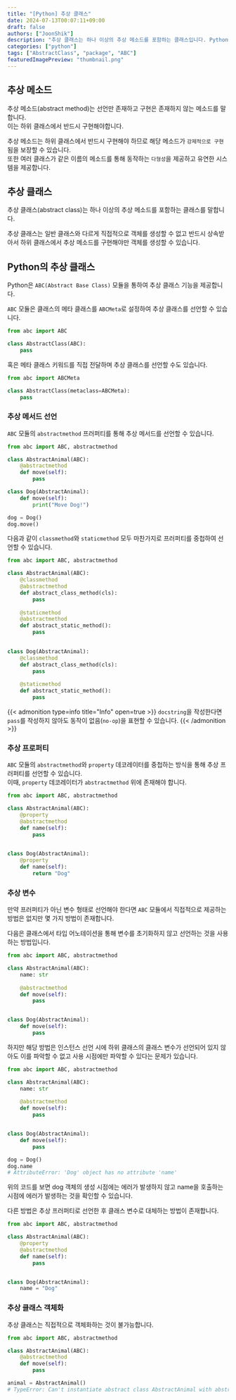```yaml
---
title: "[Python] 추상 클래스"
date: 2024-07-13T00:07:11+09:00
draft: false
authors: ["JoonShik"]
description: "추상 클래스는 하나 이상의 추상 메소드를 포함하는 클래스입니다. Python에서는 어떻게 추상 클래스를 생성할까요?"
categories: ["python"]
tags: ["AbstractClass", "package", "ABC"]
featuredImagePreview: "thumbnail.png"
---
```

<!--more-->
## 추상 메소드
추상 메소드(abstract method)는 선언만 존재하고 구현은 존재하지 않는 메소드를 말합니다.  
이는 하위 클래스에서 반드시 구현해야합니다.  

추상 메소드는 하위 클래스에서 반드시 구현해야 하므로 해당 메소드가 `강제적으로 구현`됨을 보장할 수 있습니다.  
또한 여러 클래스가 같은 이름의 메소드를 통해 동작하는 `다형성`을 제공하고 유연한 시스템을 제공합니다.  

## 추상 클래스
추상 클래스(abstract class)는 하나 이상의 추상 메소드를 포함하는 클래스를 말합니다.  

추상 클래스는 일반 클래스와 다르게 직접적으로 객체를 생성할 수 없고 반드시 상속받아서 하위 클래스에서 추상 메소드를 구현해야만 객체를 생성할 수 있습니다.

## Python의 추상 클래스
Python은 `ABC(Abstract Base Class)` 모듈을 통하여 추상 클래스 기능을 제공합니다.  

`ABC` 모듈은 클래스의 메타 클래스를 `ABCMeta`로 설정하여 추상 클래스를 선언할 수 있습니다.  

```python
from abc import ABC

class AbstractClass(ABC):
    pass
```

혹은 메타 클래스 키워드를 직접 전달하며 추상 클래스를 선언할 수도 있습니다.

```python
from abc import ABCMeta

class AbstractClass(metaclass=ABCMeta):
    pass
```

### 추상 메서드 선언
`ABC` 모듈의 `abstractmethod` 프러퍼티를 통해 추상 메서드를 선언할 수 있습니다.

```python
from abc import ABC, abstractmethod

class AbstractAnimal(ABC):
    @abstractmethod
    def move(self):
        pass

class Dog(AbstractAnimal):
    def move(self):
        print("Move Dog!")

dog = Dog()
dog.move()
```

다음과 같이 `classmethod`와 `staticmethod` 모두 마찬가지로 프러퍼티를 중첩하여 선언할 수 있습니다.

```python
from abc import ABC, abstractmethod

class AbstractAnimal(ABC):
    @classmethod
    @abstractmethod
    def abstract_class_method(cls):
        pass
    
    @staticmethod
    @abstractmethod
    def abstract_static_method():
        pass
    

class Dog(AbstractAnimal):
    @classmethod
    def abstract_class_method(cls):
        pass
    
    @staticmethod
    def abstract_static_method():
        pass
```

{{< admonition type=info title="Info" open=true >}}
`docstring`을 작성한다면 `pass`를 작성하지 않아도 동작이 없음(`no-op`)을 표현할 수 있습니다.
{{< /admonition >}}

### 추상 프로퍼티
`ABC` 모듈의 `abstractmethod`와 `property` 데코레이터를 중첩하는 방식을 통해 추상 프러퍼티를 선언할 수 있습니다.  
이때, `property` 데코레이터가 `abstractmethod` 위에 존재해야 합니다.  

```python
from abc import ABC, abstractmethod

class AbstractAnimal(ABC):
    @property
    @abstractmethod
    def name(self):
        pass
    

class Dog(AbstractAnimal):
    @property
    def name(self):
        return "Dog"
```

### 추상 변수
만약 프러퍼티가 아닌 변수 형태로 선언해야 한다면 `ABC` 모듈에서 직접적으로 제공하는 방법은 없지만 몇 가지 방법이 존재합니다.  

다음은 클래스에서 타입 어노테이션을 통해 변수를 초기화하지 않고 선언하는 것을 사용하는 방법입니다.

```python
from abc import ABC, abstractmethod

class AbstractAnimal(ABC):
    name: str
    
    @abstractmethod
    def move(self):
        pass


class Dog(AbstractAnimal):
    def move(self):
        pass
```

하지만 해당 방법은 인스턴스 선언 시에 하위 클래스의 클래스 변수가 선언되어 있지 않아도 이를 파악할 수 없고 사용 시점에만 파악할 수 있다는 문제가 있습니다.  

```python
from abc import ABC, abstractmethod

class AbstractAnimal(ABC):
    name: str
    
    @abstractmethod
    def move(self):
        pass


class Dog(AbstractAnimal):
    def move(self):
        pass

dog = Dog()
dog.name
# AttributeError: 'Dog' object has no attribute 'name'
```

위의 코드를 보면 dog 객체의 생성 시점에는 에러가 발생하지 않고 name을 호출하는 시점에 에러가 발생하는 것을 확인할 수 있습니다.  

다른 방법은 추상 프러퍼티로 선언한 후 클래스 변수로 대체하는 방법이 존재합니다.  

```python
from abc import ABC, abstractmethod

class AbstractAnimal(ABC):
    @property
    @abstractmethod
    def name(self):
        pass


class Dog(AbstractAnimal):
    name = "Dog"
```

### 추상 클래스 객체화
추상 클래스는 직접적으로 객체화하는 것이 불가능합니다.  

```python
from abc import ABC, abstractmethod

class AbstractAnimal(ABC):
    @abstractmethod
    def move(self):
        pass

animal = AbstractAnimal()
# TypeError: Can't instantiate abstract class AbstractAnimal with abstract method move
```
